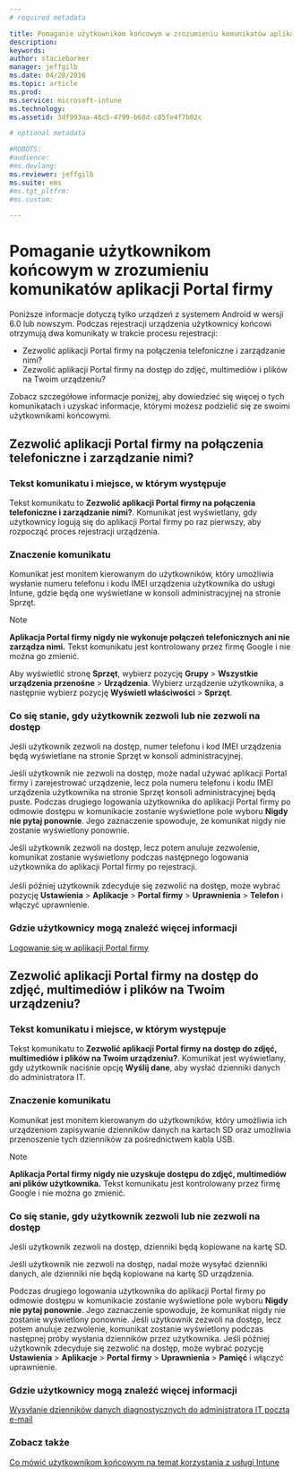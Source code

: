 ```yaml
---
# required metadata

title: Pomaganie użytkownikom końcowym w zrozumieniu komunikatów aplikacji Portal firmy | Microsoft Intune
description:
keywords:
author: staciebarker
manager: jeffgilb
ms.date: 04/28/2016
ms.topic: article
ms.prod:
ms.service: microsoft-intune
ms.technology:
ms.assetid: 3df993aa-48c5-4799-b68d-c85fe4f7b02c

# optional metadata

#ROBOTS:
#audience:
#ms.devlang:
ms.reviewer: jeffgilb
ms.suite: ems
#ms.tgt_pltfrm:
#ms.custom:

---
```


# Pomaganie użytkownikom końcowym w zrozumieniu komunikatów aplikacji Portal firmy

Poniższe informacje dotyczą tylko urządzeń z systemem Android w wersji 6.0 lub nowszym. Podczas rejestracji urządzenia użytkownicy końcowi otrzymują dwa komunikaty w trakcie procesu rejestracji:

- Zezwolić aplikacji Portal firmy na połączenia telefoniczne i zarządzanie nimi?
- Zezwolić aplikacji Portal firmy na dostęp do zdjęć, multimediów i plików na Twoim urządzeniu?

Zobacz szczegółowe informacje poniżej, aby dowiedzieć się więcej o tych komunikatach i uzyskać informacje, którymi możesz podzielić się ze swoimi użytkownikami końcowymi.

## Zezwolić aplikacji Portal firmy na połączenia telefoniczne i zarządzanie nimi?

### Tekst komunikatu i miejsce, w którym występuje
Tekst komunikatu to **Zezwolić aplikacji Portal firmy na połączenia telefoniczne i zarządzanie nimi?**. Komunikat jest wyświetlany, gdy użytkownicy logują się do aplikacji Portal firmy po raz pierwszy, aby rozpocząć proces rejestracji urządzenia.

### Znaczenie komunikatu
Komunikat jest monitem kierowanym do użytkowników, który umożliwia wysłanie numeru telefonu i kodu IMEI urządzenia użytkownika do usługi Intune, gdzie będą one wyświetlane w konsoli administracyjnej na stronie Sprzęt.

> [!NOTE]
> **Aplikacja Portal firmy nigdy nie wykonuje połączeń telefonicznych ani nie zarządza nimi.** Tekst komunikatu jest kontrolowany przez firmę Google i nie można go zmienić.

Aby wyświetlić stronę **Sprzęt**, wybierz pozycję **Grupy** > **Wszystkie urządzenia przenośne** > **Urządzenia**. Wybierz urządzenie użytkownika, a następnie wybierz pozycję **Wyświetl właściwości** > **Sprzęt**.

### Co się stanie, gdy użytkownik zezwoli lub nie zezwoli na dostęp
Jeśli użytkownik zezwoli na dostęp, numer telefonu i kod IMEI urządzenia będą wyświetlane na stronie Sprzęt w konsoli administracyjnej.

Jeśli użytkownik nie zezwoli na dostęp, może nadal używać aplikacji Portal firmy i zarejestrować urządzenie, lecz pola numeru telefonu i kodu IMEI urządzenia użytkownika na stronie Sprzęt konsoli administracyjnej będą puste. Podczas drugiego logowania użytkownika do aplikacji Portal firmy po odmowie dostępu w komunikacie zostanie wyświetlone pole wyboru **Nigdy nie pytaj ponownie**. Jego zaznaczenie spowoduje, że komunikat nigdy nie zostanie wyświetlony ponownie.

Jeśli użytkownik zezwoli na dostęp, lecz potem anuluje zezwolenie, komunikat zostanie wyświetlony podczas następnego logowania użytkownika do aplikacji Portal firmy po rejestracji.</br></br>Jeśli później użytkownik zdecyduje się zezwolić na dostęp, może wybrać pozycję **Ustawienia** > **Aplikacje** > **Portal firmy** > **Uprawnienia** > **Telefon** i włączyć uprawnienie.

### Gdzie użytkownicy mogą znaleźć więcej informacji
[Logowanie się w aplikacji Portal firmy](/Intune/EndUser/sign-in-to-the-company-portal-app-android)

## Zezwolić aplikacji Portal firmy na dostęp do zdjęć, multimediów i plików na Twoim urządzeniu?

### Tekst komunikatu i miejsce, w którym występuje
Tekst komunikatu to **Zezwolić aplikacji Portal firmy na dostęp do zdjęć, multimediów i plików na Twoim urządzeniu?**. Komunikat jest wyświetlany, gdy użytkownik naciśnie opcję **Wyślij dane**, aby wysłać dzienniki danych do administratora IT.

### Znaczenie komunikatu
Komunikat jest monitem kierowanym do użytkowników, który umożliwia ich urządzeniom zapisywanie dzienników danych na kartach SD oraz umożliwia przenoszenie tych dzienników za pośrednictwem kabla USB.   

> [!NOTE]
> **Aplikacja Portal firmy nigdy nie uzyskuje dostępu do zdjęć, multimediów ani plików użytkownika.** Tekst komunikatu jest kontrolowany przez firmę Google i nie można go zmienić.

### Co się stanie, gdy użytkownik zezwoli lub nie zezwoli na dostęp
Jeśli użytkownik zezwoli na dostęp, dzienniki będą kopiowane na kartę SD.

Jeśli użytkownik nie zezwoli na dostęp, nadal może wysyłać dzienniki danych, ale dzienniki nie będą kopiowane na kartę SD urządzenia.

Podczas drugiego logowania użytkownika do aplikacji Portal firmy po odmowie dostępu w komunikacie zostanie wyświetlone pole wyboru **Nigdy nie pytaj ponownie**. Jego zaznaczenie spowoduje, że komunikat nigdy nie zostanie wyświetlony ponownie. Jeśli użytkownik zezwoli na dostęp, lecz potem anuluje zezwolenie, komunikat zostanie wyświetlony podczas następnej próby wysłania dzienników przez użytkownika. Jeśli później użytkownik zdecyduje się zezwolić na dostęp, może wybrać pozycję **Ustawienia** > **Aplikacje** > **Portal firmy** > **Uprawnienia** > **Pamięć** i włączyć uprawnienie.

### Gdzie użytkownicy mogą znaleźć więcej informacji
[Wysyłanie dzienników danych diagnostycznych do administratora IT pocztą e-mail](/Intune/EndUser/send-diagnostic-data-logs-to-your-it-administrator-using-email-android)


### Zobacz także
[Co mówić użytkownikom końcowym na temat korzystania z usługi Intune](/intune/deploy-use/what-to-tell-your-end-users-about-using-microsoft-intune.md)


<!--HONumber=May16_HO1-->


